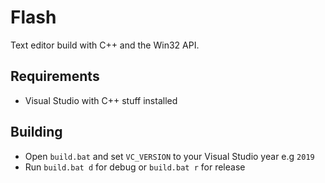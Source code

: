 # Flash
Text editor build with C++ and the Win32 API.

## Requirements
* Visual Studio with C++ stuff installed

## Building
* Open `build.bat` and set `VC_VERSION` to your Visual Studio year e.g `2019`
* Run `build.bat d` for debug or `build.bat r` for release